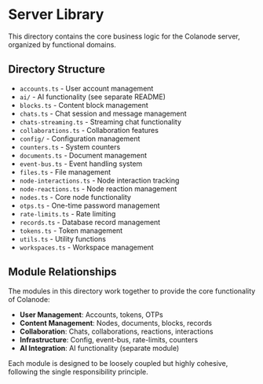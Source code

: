 # Server Library

This directory contains the core business logic for the Colanode server, organized by functional domains.

## Directory Structure

- `accounts.ts` - User account management
- `ai/` - AI functionality (see separate README)
- `blocks.ts` - Content block management
- `chats.ts` - Chat session and message management
- `chats-streaming.ts` - Streaming chat functionality
- `collaborations.ts` - Collaboration features
- `config/` - Configuration management
- `counters.ts` - System counters
- `documents.ts` - Document management
- `event-bus.ts` - Event handling system
- `files.ts` - File management
- `node-interactions.ts` - Node interaction tracking
- `node-reactions.ts` - Node reaction management
- `nodes.ts` - Core node functionality
- `otps.ts` - One-time password management
- `rate-limits.ts` - Rate limiting
- `records.ts` - Database record management
- `tokens.ts` - Token management
- `utils.ts` - Utility functions
- `workspaces.ts` - Workspace management

## Module Relationships

The modules in this directory work together to provide the core functionality of Colanode:

- **User Management**: Accounts, tokens, OTPs
- **Content Management**: Nodes, documents, blocks, records
- **Collaboration**: Chats, collaborations, reactions, interactions
- **Infrastructure**: Config, event-bus, rate-limits, counters
- **AI Integration**: AI functionality (separate module)

Each module is designed to be loosely coupled but highly cohesive, following the single responsibility principle.
